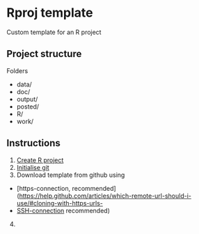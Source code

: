 # Rproj template
Custom template for an R project

## Project structure

Folders
- data/
- doc/
- output/
- posted/
- R/
- work/

## Instructions

1. [Create R project](https://support.rstudio.com/hc/en-us/articles/200526207-Using-Projects)
2. [Initialise git](https://git-scm.com/docs/git-init)
3. Download template from github using
- [https-connection, recommended](https://help.github.com/articles/which-remote-url-should-i-use/#cloning-with-https-urls-
- [SSH-connection](https://help.github.com/articles/connecting-to-github-with-ssh/)
recommended)
4. 
